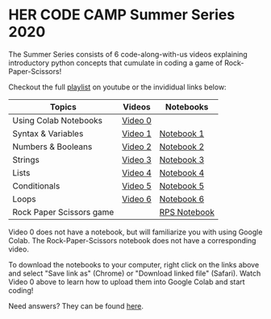 # HER CODE CAMP Summer Series 2020
The Summer Series consists of 6 code-along-with-us videos explaining introductory python concepts that cumulate in coding a game of Rock-Paper-Scissors!

Checkout the full [playlist](https://www.youtube.com/watch?v=h_50hn5v5NA&list=PLPQBYTEsPZGMLASX7a3XJfL3Pi3ByxOfx) on youtube or the invididual links below:

| Topics | Videos | Notebooks |
|---|---|---|
| Using Colab Notebooks | [Video 0](https://youtu.be/h_50hn5v5NA) | |
| Syntax & Variables | [Video 1](https://youtu.be/ow8Qgb9xJ9s) | [Notebook 1](https://github.com/hercodecamp/HERCODECAMP2020-Virtual/blob/master/Notebooks-and-Videos/Video1-Syntax-Variables.ipynb) |
| Numbers & Booleans | [Video 2](https://youtu.be/AdTA6fGuMgM) | [Notebook 2](https://github.com/hercodecamp/HERCODECAMP2020-Virtual/blob/master/Notebooks-and-Videos/Video2-Numbers-Booleans.ipynb) |
| Strings | [Video 3](https://youtu.be/BW_Yen2WjDM) | [Notebook 3](https://github.com/hercodecamp/HERCODECAMP2020-Virtual/blob/master/Notebooks-and-Videos/Video3-Strings.ipynb) |
| Lists | [Video 4](https://youtu.be/eigz3cI5myY) | [Notebook 4](https://github.com/hercodecamp/HERCODECAMP2020-Virtual/blob/master/Notebooks-and-Videos/Video4-Lists.ipynb) |
| Conditionals | [Video 5](https://youtu.be/tuFfA8s46ek) | [Notebook 5](https://github.com/hercodecamp/HERCODECAMP2020-Virtual/blob/master/Notebooks-and-Videos/Video5-Conditionals.ipynb) |
| Loops | [Video 6](https://youtu.be/5jm7eXWkGO8) | [Notebook 6](https://github.com/hercodecamp/HERCODECAMP2020-Virtual/blob/master/Notebooks-and-Videos/Video6-Loops.ipynb) |
| Rock Paper Scissors game | | [RPS Notebook](https://github.com/hercodecamp/HERCODECAMP2020-Virtual/blob/master/Notebooks-and-Videos/Rock-Paper-Scissors.ipynb) |

Video 0 does not have a notebook, but will familiarize you with using Google Colab. The Rock-Paper-Scissors notebook does not have a corresponding video.

To download the notebooks to your computer, right click on the links above and select "Save link as" (Chrome) or "Download linked file" (Safari). Watch Video 0 above to learn how to upload them into Google Colab and start coding!

Need answers? They can be found [here](https://github.com/hercodecamp/HERCODECAMP2020-Virtual/tree/master/Answers-to-Notebooks).
